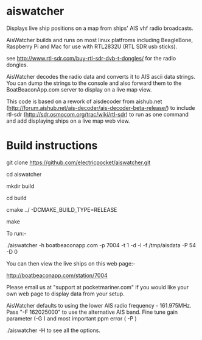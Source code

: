 aiswatcher
==========
Displays live ship positions on a map from ships' AIS vhf radio broadcasts.

AisWatcher builds and runs on most linux platfroms including BeagleBone, Raspberry Pi and Mac for use 
with RTL2832U (RTL SDR usb sticks).

see http://www.rtl-sdr.com/buy-rtl-sdr-dvb-t-dongles/ for the radio dongles.

AisWatcher decodes the radio data and converts it to AIS ascii data strings. 
You can dump the strings to the console and also forward them to the BoatBeaconApp.com server to display on a live map view.

This code is based on a rework of aisdecoder from aishub.net (http://forum.aishub.net/ais-decoder/ais-decoder-beta-release/) 
 to include rtl-sdr (http://sdr.osmocom.org/trac/wiki/rtl-sdr) to run as one command and add displaying ships on a live map web view.

Build instructions
==================

git clone https://github.com/electricpocket/aiswatcher.git

cd aiswatcher

mkdir build

cd build

cmake ../ -DCMAKE_BUILD_TYPE=RELEASE

make

To run:-

./aiswatcher -h boatbeaconapp.com -p 7004 -t 1 -d -l -f /tmp/aisdata -P 54 -D 0

You can then view the live ships on this web page:-

http://boatbeaconapp.com/station/7004

Please email us at "support at pocketmariner.com" if you would like your own web page to display
data from your setup.

AisWatcher defaults to using the lower AIS radio frequency - 161.975MHz. Pass "-F 162025000" to use the alternative AIS band.
Fine tune gain parameter (-G )  and most important ppm error ( -P ) 

./aiswatcher -H to see all the options.